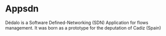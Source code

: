 # Appsdn
Dédalo is a Software Defined-Networking (SDN) Application for flows management. It was born as a prototype for the deputation of Cadiz (Spain)
